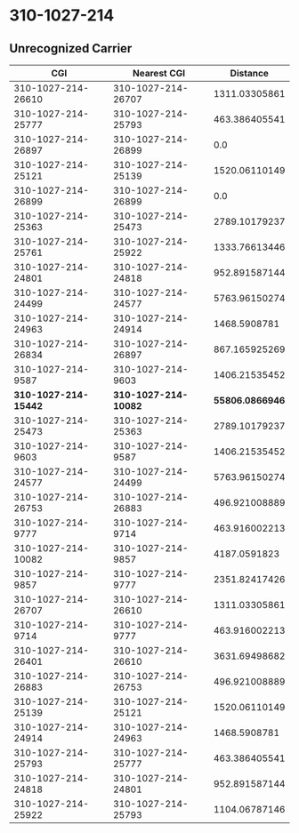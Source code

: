 # 310-1027-214
## Unrecognized Carrier


| CGI | Nearest CGI | Distance |
|-----|-------------|----------|
| 310-1027-214-26610 | 310-1027-214-26707 | 1311.03305861 |
| 310-1027-214-25777 | 310-1027-214-25793 | 463.386405541 |
| 310-1027-214-26897 | 310-1027-214-26899 | 0.0 |
| 310-1027-214-25121 | 310-1027-214-25139 | 1520.06110149 |
| 310-1027-214-26899 | 310-1027-214-26899 | 0.0 |
| 310-1027-214-25363 | 310-1027-214-25473 | 2789.10179237 |
| 310-1027-214-25761 | 310-1027-214-25922 | 1333.76613446 |
| 310-1027-214-24801 | 310-1027-214-24818 | 952.891587144 |
| 310-1027-214-24499 | 310-1027-214-24577 | 5763.96150274 |
| 310-1027-214-24963 | 310-1027-214-24914 | 1468.5908781 |
| 310-1027-214-26834 | 310-1027-214-26897 | 867.165925269 |
| 310-1027-214-9587 | 310-1027-214-9603 | 1406.21535452 |
| **310-1027-214-15442** | **310-1027-214-10082** | **55806.0866946** |
| 310-1027-214-25473 | 310-1027-214-25363 | 2789.10179237 |
| 310-1027-214-9603 | 310-1027-214-9587 | 1406.21535452 |
| 310-1027-214-24577 | 310-1027-214-24499 | 5763.96150274 |
| 310-1027-214-26753 | 310-1027-214-26883 | 496.921008889 |
| 310-1027-214-9777 | 310-1027-214-9714 | 463.916002213 |
| 310-1027-214-10082 | 310-1027-214-9857 | 4187.0591823 |
| 310-1027-214-9857 | 310-1027-214-9777 | 2351.82417426 |
| 310-1027-214-26707 | 310-1027-214-26610 | 1311.03305861 |
| 310-1027-214-9714 | 310-1027-214-9777 | 463.916002213 |
| 310-1027-214-26401 | 310-1027-214-26610 | 3631.69498682 |
| 310-1027-214-26883 | 310-1027-214-26753 | 496.921008889 |
| 310-1027-214-25139 | 310-1027-214-25121 | 1520.06110149 |
| 310-1027-214-24914 | 310-1027-214-24963 | 1468.5908781 |
| 310-1027-214-25793 | 310-1027-214-25777 | 463.386405541 |
| 310-1027-214-24818 | 310-1027-214-24801 | 952.891587144 |
| 310-1027-214-25922 | 310-1027-214-25793 | 1104.06787146 |
